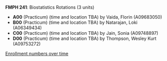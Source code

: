 **FMPH 241**: Biostatistics Rotations (3 units)

- **A00** (Practicum) (time and location TBA) by Vaida, Florin (A09683050)
- **B00** (Practicum) (time and location TBA) by Natarajan, Loki (A06349434)
- **C00** (Practicum) (time and location TBA) by Jain, Sonia (A09748897)
- **D00** (Practicum) (time and location TBA) by Thompson, Wesley Kurt (A09753272)

[Enrollment numbers over time](./FMPH241.tsv)
